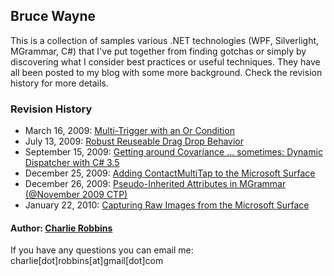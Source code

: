 ## Bruce Wayne

This is a collection of samples various .NET technologies (WPF, Silverlight, MGrammar, C#) that I've put together from finding gotchas or simply by discovering what I consider best practices or useful techniques. They have all been posted to my blog with some more background. Check the revision history for more details.

### Revision History

* March 16, 2009: [Multi-Trigger with an Or Condition](http://www.charlierobbins.com/articles/2009/03/16/wpf-tips-how-to-use-a-multitrigger-with-an-or-condition/)
* July 13, 2009: [Robust Reuseable Drag Drop Behavior](http://www.charlierobbins.com/articles/2009/07/13/robust-reusable-drag-drop-behavior-in-silverlight-3/)
* September 15, 2009: [Getting around Covariance ... sometimes: Dynamic Dispatcher with C# 3.5](http://www.charlierobbins.com/articles/2009/09/15/getting-around-covariance-sometimes-dynamic-dispatcher-with-c-3-5/)
* December 25, 2009: [Adding ContactMultiTap to the Microsoft Surface](http://www.charlierobbins.com/articles/2009/12/25/adding-contactmultitap-to-the-microsoft-surface/)
* December 26, 2009: [Pseudo-Inherited Attributes in MGrammar (@November 2009 CTP)](http://www.charlierobbins.com/articles/2009/12/26/pseudo-inherited-attributes-in-mgrammar-november-2009-ctp/)
* January 22, 2010: [Capturing Raw Images from the Microsoft Surface](http://www.charlierobbins.com/articles/2010/01/22/capturing-raw-images-from-the-microsoft-surface/)

#### Author: [Charlie Robbins](http://www.charlierobbins.com)

If you have any questions you can email me: charlie[dot]robbins[at]gmail[dot]com